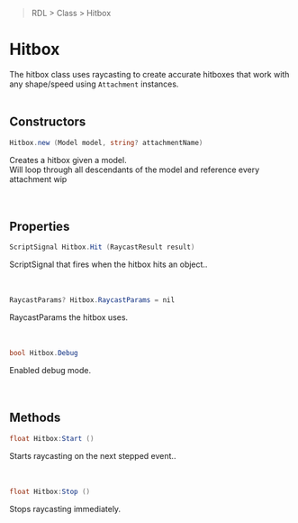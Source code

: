 > RDL > Class > Hitbox

# Hitbox

The hitbox class uses raycasting to create accurate hitboxes that work with any shape/speed using `Attachment` instances.
<br/><br/>

## Constructors

```c#
Hitbox.new (Model model, string? attachmentName)
```
Creates a hitbox given a model.<br/>
Will loop through all descendants of the model and reference every attachment wip
<br/><br/>  <br/>

## Properties

```c#
ScriptSignal Hitbox.Hit (RaycastResult result)
```
ScriptSignal that fires when the hitbox hits an object..
<br/><br/><br/>

```c#
RaycastParams? Hitbox.RaycastParams = nil
```
RaycastParams the hitbox uses.
<br/><br/><br/>

```c#
bool Hitbox.Debug
```
Enabled debug mode.
<br/><br/><br/>

## Methods

```c#
float Hitbox:Start ()
```
Starts raycasting on the next stepped event..
<br/><br/><br/>

```c#
float Hitbox:Stop ()
```
Stops raycasting immediately.

